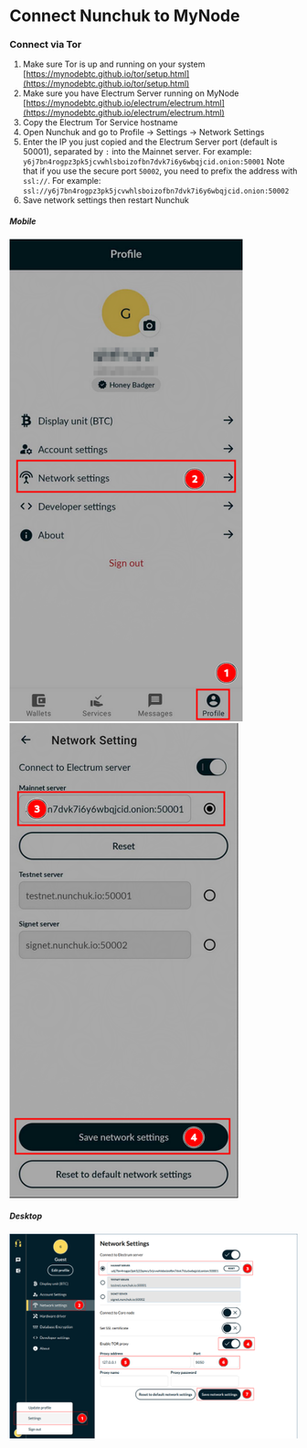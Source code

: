 # Connect Nunchuk to MyNode


### Connect via Tor

1. Make sure Tor is up and running on your system [https://mynodebtc.github.io/tor/setup.html](https://mynodebtc.github.io/tor/setup.html)
2. Make sure you have Electrum Server running on MyNode [https://mynodebtc.github.io/electrum/electrum.html](https://mynodebtc.github.io/electrum/electrum.html)
3. Copy the Electrum Tor Service hostname
4. Open Nunchuk and go to Profile -> Settings -> Network Settings
5. Enter the IP you just copied and the Electrum Server port (default is 50001), separated by `:` into the Mainnet server. For example: `y6j7bn4rogpz3pk5jcvwhlsboizofbn7dvk7i6y6wbqjcid.onion:50001`
 Note that if you use the secure port `50002`, you need to prefix the address with `ssl://`.  For example:
 `ssl://y6j7bn4rogpz3pk5jcvwhlsboizofbn7dvk7i6y6wbqjcid.onion:50002`
1. Save network settings then restart Nunchuk

##### Mobile
<p float="left">
  <img src="./assets/mobile-1.png" width="408" />
  <img src="./assets/mobile-2-tor.png" width="400" />
</p>

##### Desktop
![Nunchuk desktop](./assets/desktop-tor.png)
